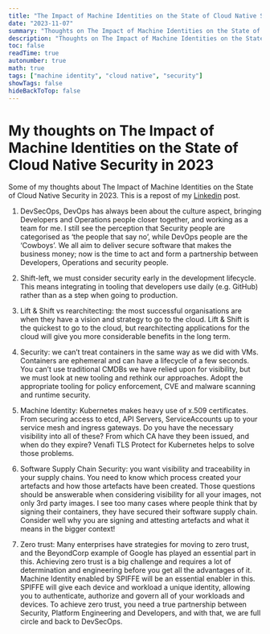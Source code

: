 ```yaml
---
title: "The Impact of Machine Identities on the State of Cloud Native Security in 2023"
date: "2023-11-07"
summary: "Thoughts on The Impact of Machine Identities on the State of Cloud Native Security in 2023."
description: "Thoughts on The Impact of Machine Identities on the State of Cloud Native Security in 2023."
toc: false
readTime: true
autonumber: true
math: true
tags: ["machine identity", "cloud native", "security"]
showTags: false
hideBackToTop: false
---
```


# My thoughts on The Impact of Machine Identities on the State of Cloud Native Security in 2023

Some of my thoughts about The Impact of Machine Identities on the State of Cloud Native Security in 2023. This is a repost of my [Linkedin](https://www.linkedin.com/posts/mattiasgees_research-the-impact-of-machine-identities-activity-7127610636041084931-Lmcv?utm_source=share&utm_medium=member_desktop) post.

1. DevSecOps, DevOps has always been about the culture aspect, bringing Developers and Operations people closer together, and working as a team for me. I still see the perception that Security people are categorised as ‘the people that say no’, while DevOps people are the ‘Cowboys’. We all aim to deliver secure software that makes the business money; now is the time to act and form a partnership between Developers, Operations and security people.

2. Shift-left, we must consider security early in the development lifecycle. This means integrating in tooling that developers use daily (e.g. GitHub) rather than as a step when going to production.

3. Lift & Shift vs rearchitecting: the most successful organisations are when they have a vision and strategy to go to the cloud. Lift & Shift is the quickest to go to the cloud, but rearchitecting applications for the cloud will give you more considerable benefits in the long term.

4. Security: we can’t treat containers in the same way as we did with VMs. Containers are ephemeral and can have a lifecycle of a few seconds. You can’t use traditional CMDBs we have relied upon for visibility, but we must look at new tooling and rethink our approaches. Adopt the appropriate tooling for policy enforcement, CVE and malware scanning and runtime security.

5. Machine Identity: Kubernetes makes heavy use of x.509 certificates. From securing access to etcd, API Servers, ServiceAccounts up to your service mesh and ingress gateways. Do you have the necessary visibility into all of these? From which CA have they been issued, and when do they expire? Venafi TLS Protect for Kubernetes helps to solve those problems.

6. Software Supply Chain Security: you want visibility and traceability in your supply chains. You need to know which process created your artefacts and how those artefacts have been created. Those questions should be answerable when considering visibility for all your images, not only 3rd party images. I see too many cases where people think that by signing their containers, they have secured their software supply chain. Consider well why you are signing and attesting artefacts and what it means in the bigger context!

7. Zero trust: Many enterprises have strategies for moving to zero trust, and the BeyondCorp example of Google has played an essential part in this. Achieving zero trust is a big challenge and requires a lot of determination and engineering before you get all the advantages of it. Machine Identity enabled by SPIFFE will be an essential enabler in this. SPIFFE will give each device and workload a unique identity, allowing you to authenticate, authorize and govern all of your workloads and devices. To achieve zero trust, you need a true partnership between Security, Platform Engineering and Developers, and with that, we are full circle and back to DevSecOps.
